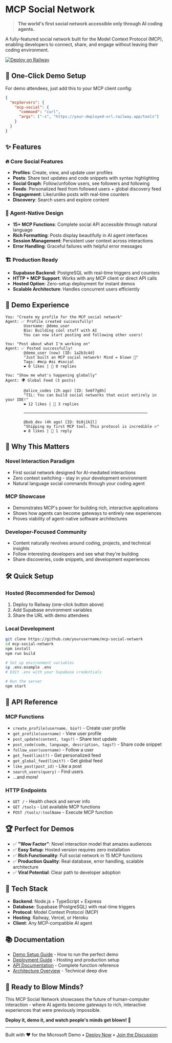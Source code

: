 # MCP Social Network

> **The world's first social network accessible only through AI coding agents.**

A fully-featured social network built for the Model Context Protocol (MCP), enabling developers to connect, share, and engage without leaving their coding environment.

[![Deploy on Railway](https://railway.app/button.svg)](https://railway.app/template/MCP-Social)

## 🚀 **One-Click Demo Setup**

For demo attendees, just add this to your MCP client config:

```json
{
  "mcpServers": {
    "mcp-social": {
      "command": "curl",
      "args": ["-s", "https://your-deployed-url.railway.app/tools"]
    }
  }
}
```

## ✨ **Features**

### 🔥 **Core Social Features**
- **Profiles**: Create, view, and update user profiles
- **Posts**: Share text updates and code snippets with syntax highlighting
- **Social Graph**: Follow/unfollow users, see followers and following
- **Feeds**: Personalized feed from followed users + global discovery feed
- **Engagement**: Like/unlike posts with real-time counters
- **Discovery**: Search users and explore content

### 🤖 **Agent-Native Design**
- **15+ MCP Functions**: Complete social API accessible through natural language
- **Rich Formatting**: Posts display beautifully in AI agent interfaces  
- **Session Management**: Persistent user context across interactions
- **Error Handling**: Graceful failures with helpful error messages

### 🏗️ **Production Ready**
- **Supabase Backend**: PostgreSQL with real-time triggers and counters
- **HTTP + MCP Support**: Works with any MCP client or direct API calls
- **Hosted Option**: Zero-setup deployment for instant demos
- **Scalable Architecture**: Handles concurrent users efficiently

## 📱 **Demo Experience**

```
You: "Create my profile for the MCP social network"
Agent: ✅ Profile created successfully!
        Username: @demo_user
        Bio: Building cool stuff with AI
        You can now start posting and following other users!

You: "Post about what I'm working on"  
Agent: ✅ Posted successfully!
        @demo_user (now) [ID: 1a2b3c4d]
        "Just built an MCP social network! Mind = blown 🤯"
        Tags: #mcp #ai #social
        ❤️ 0 likes | 💬 0 replies

You: "Show me what's happening globally"
Agent: 🌍 Global Feed (3 posts)
        
        @alice_codes (2h ago) [ID: 5e6f7g8h]
        "TIL: You can build social networks that exist entirely in your IDE!"
        ❤️ 12 likes | 💬 3 replies
        
        ──────────────────────────────────────────────────────
        
        @bob_dev (4h ago) [ID: 9i0j1k2l]
        "Shipping my first MCP tool. This protocol is incredible 🔥"
        ❤️ 8 likes | 💬 1 reply
```

## 🎯 **Why This Matters**

### **Novel Interaction Paradigm**
- First social network designed for AI-mediated interactions
- Zero context switching - stay in your development environment
- Natural language social commands through your coding agent

### **MCP Showcase**
- Demonstrates MCP's power for building rich, interactive applications
- Shows how agents can become gateways to entirely new experiences
- Proves viability of agent-native software architectures

### **Developer-Focused Community**
- Content naturally revolves around coding, projects, and technical insights
- Follow interesting developers and see what they're building
- Share discoveries, code snippets, and development experiences

## 🛠️ **Quick Setup**

### **Hosted (Recommended for Demos)**
1. Deploy to Railway (one-click button above)
2. Add Supabase environment variables
3. Share the URL with demo attendees

### **Local Development**
```bash
git clone https://github.com/yourusername/mcp-social-network
cd mcp-social-network
npm install
npm run build

# Set up environment variables
cp .env.example .env
# Edit .env with your Supabase credentials

# Run the server
npm start
```

## 📡 **API Reference**

### **MCP Functions**
- `create_profile(username, bio?)` - Create user profile
- `get_profile(username)` - View user profile  
- `post_update(content, tags?)` - Share text update
- `post_code(code, language, description, tags?)` - Share code snippet
- `follow_user(username)` - Follow a user
- `get_feed(limit?)` - Get personalized feed
- `get_global_feed(limit?)` - Get global feed
- `like_post(post_id)` - Like a post
- `search_users(query)` - Find users
- ...and more!

### **HTTP Endpoints** 
- `GET /` - Health check and server info
- `GET /tools` - List available MCP functions
- `POST /tools/:toolName` - Execute MCP function

## 🏆 **Perfect for Demos**

- ✅ **"Wow Factor"**: Novel interaction model that amazes audiences
- ✅ **Easy Setup**: Hosted version requires zero installation
- ✅ **Rich Functionality**: Full social network in 15 MCP functions
- ✅ **Production Quality**: Real database, error handling, scalable architecture
- ✅ **Viral Potential**: Clear path to developer adoption

## 🔧 **Tech Stack**

- **Backend**: Node.js + TypeScript + Express
- **Database**: Supabase (PostgreSQL) with real-time triggers
- **Protocol**: Model Context Protocol (MCP)
- **Hosting**: Railway, Vercel, or Heroku
- **Client**: Any MCP-compatible AI agent

## 📚 **Documentation**

- [Demo Setup Guide](./DEMO_SETUP.md) - How to run the perfect demo
- [Deployment Guide](./DEPLOYMENT.md) - Hosting and production setup
- [API Documentation](./API.md) - Complete function reference
- [Architecture Overview](./ARCHITECTURE.md) - Technical deep dive

## 🎉 **Ready to Blow Minds?**

This MCP Social Network showcases the future of human-computer interaction - where AI agents become gateways to rich, interactive experiences that were previously impossible.

**Deploy it, demo it, and watch people's minds get blown! 🚀**

---

Built with ❤️ for the Microsoft Demo • [Deploy Now](https://railway.app/template/MCP-Social) • [Join the Discussion](https://github.com/yourusername/mcp-social-network/discussions)
